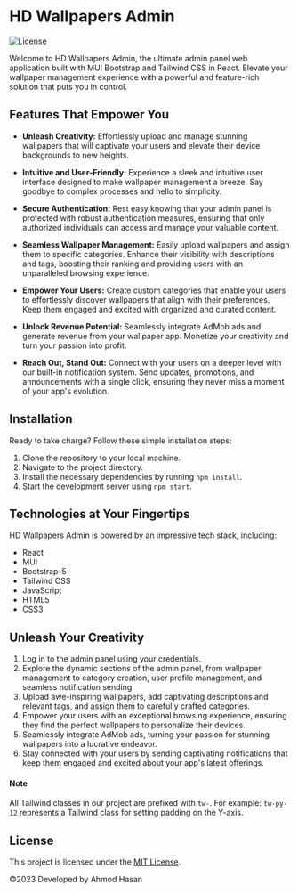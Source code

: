 # HD Wallpapers Admin

[![License](https://img.shields.io/badge/license-MIT-blue.svg)](LICENSE)

Welcome to HD Wallpapers Admin, the ultimate admin panel web application built with MUI Bootstrap and Tailwind CSS in React. Elevate your wallpaper management experience with a powerful and feature-rich solution that puts you in control.

## Features That Empower You

- **Unleash Creativity:** Effortlessly upload and manage stunning wallpapers that will captivate your users and elevate their device backgrounds to new heights.

- **Intuitive and User-Friendly:** Experience a sleek and intuitive user interface designed to make wallpaper management a breeze. Say goodbye to complex processes and hello to simplicity.

- **Secure Authentication:** Rest easy knowing that your admin panel is protected with robust authentication measures, ensuring that only authorized individuals can access and manage your valuable content.

- **Seamless Wallpaper Management:** Easily upload wallpapers and assign them to specific categories. Enhance their visibility with descriptions and tags, boosting their ranking and providing users with an unparalleled browsing experience.

- **Empower Your Users:** Create custom categories that enable your users to effortlessly discover wallpapers that align with their preferences. Keep them engaged and excited with organized and curated content.

- **Unlock Revenue Potential:** Seamlessly integrate AdMob ads and generate revenue from your wallpaper app. Monetize your creativity and turn your passion into profit.

- **Reach Out, Stand Out:** Connect with your users on a deeper level with our built-in notification system. Send updates, promotions, and announcements with a single click, ensuring they never miss a moment of your app's evolution.

## Installation

Ready to take charge? Follow these simple installation steps:

1. Clone the repository to your local machine.
2. Navigate to the project directory.
3. Install the necessary dependencies by running `npm install`.
4. Start the development server using `npm start`.

## Technologies at Your Fingertips

HD Wallpapers Admin is powered by an impressive tech stack, including:

- React
- MUI 
- Bootstrap-5
- Tailwind CSS
- JavaScript
- HTML5
- CSS3

## Unleash Your Creativity

1. Log in to the admin panel using your credentials.
2. Explore the dynamic sections of the admin panel, from wallpaper management to category creation, user profile management, and seamless notification sending.
3. Upload awe-inspiring wallpapers, add captivating descriptions and relevant tags, and assign them to carefully crafted categories.
4. Empower your users with an exceptional browsing experience, ensuring they find the perfect wallpapers to personalize their devices.
5. Seamlessly integrate AdMob ads, turning your passion for stunning wallpapers into a lucrative endeavor.
6. Stay connected with your users by sending captivating notifications that keep them engaged and excited about your app's latest offerings.

#### Note
All Tailwind classes in our project are prefixed with `tw-`. For example: `tw-py-12` represents a Tailwind class for setting padding on the Y-axis.

## License

This project is licensed under the [MIT License](LICENSE).

©2023 Developed by Ahmod Hasan
